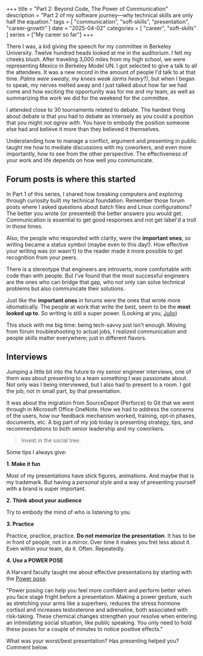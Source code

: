 +++
title = "Part 2: Beyond Code, The Power of Communication"
description = "Part 2 of my software journey—why technical skills are only half the equation."
tags = [
    "communication",
    "soft-skills",
    "presentation",
    "career-growth"
]
date = "2025-04-02"
categories = [
    "career",
    "soft-skills"
]
series = ["My career so far"]
+++

There I was, a kid giving the speech for my committee in Berkeley University. Twelve hundred heads looked at me in the auditorium. I felt my cheeks blush. After traveling 3,000 miles from my high school, we were representing Mexico in Berkeley Model UN. I got selected to give a talk to all the attendees. It was a new record in the amount of people I'd talk to at that time. *Palms were sweaty, my knees weak (arms heavy?)*, but when I began to speak, my nerves melted away and I just talked about how far we had come and how exciting the opportunity was for me and my team, as well as summarizing the work we did for the weekend for the committee.

I attended close to 30 tournaments related to debate. The hardest thing about debate is that you had to debate as intensely as you could a position that you might *not agree with*. You have to embody the position someone else had and believe it more than they believed it themselves. 

Understanding how to manage a conflict, argument and presenting in public taught me how to mediate discussions with my coworkers, and even more importantly, how to see from the other perspective. The effectiveness of your work and life depends on how well you communicate.

## Forum posts is where this started

In Part 1 of this series, I shared how breaking computers and exploring through curiosity built my technical foundation. Remember those forum posts where I asked questions about batch files and Linux configurations? The better you wrote (or presented) the better answers you would get. Communication is essential to get good responses and not get label'd a troll in those times.

Also, the people who responded with clarity, were the **important ones**, so writing became a status symbol (maybe even to this day!). How effective your writing was (or wasn't) to the reader made it more possible to get recognition from your peers.

There is a stereotype that engineers are introverts, more comfortable with code than with people. But I've found that the most successful engineers are the ones who can bridge that gap, who not only can solve technical problems but also communicate their solutions. 

Just like the  **important ones** in forums were the ones that wrote more idiomatically. The people at work that write the best, seem to be the **most looked up to**. So writing is still a super power. (Looking at you, [Julio](https://jmmv.dev/))

This stuck with me big time: being tech-savvy just isn't enough. Moving from forum troubleshooting to actual jobs, I realized communication and people skills matter everywhere; just in different flavors.

## Interviews

Jumping a little bit into the future to my senior engineer interviews, one of them was about presenting to a team something I was passionate about. Not only was I being interviewed, but I also had to present to a room. I got the job, not in small part, by that presentation.

It was about the migration from SourceDepot (Perforce) to Git that we went through in Microsoft Office OneNote. How we had to address the concerns of the users, how our feedback mechanism worked, training, opt-in phases, documents, etc. A big part of my job today is presenting strategy, tips, and recommendations to both senior leadership and my coworkers. 

> Invest in the social tree.

Some tips I always give:

**1. Make it fun**

Most of my presentations have stick figures, animations. And maybe that is my trademark. But having a *personal style* and a way of presenting yourself with a brand is super important.

**2. Think about your audience**

Try to embody the mind of who is listening to you

**3. Practice**

Practice, practice, practice. **Do not memorize the presentation**. It has to be in front of people, not in a mirror. Over time it makes you fret less about it. Even within your team, do it. Often. Repeatedly.

**4. Use a POWER POSE**

A Harvard faculty taught me about effective presentations by starting with the [Power pose](https://www.microsoft.com/en-us/microsoft-365-life-hacks/presentations/power-poses-presentation-confidence).

"Power posing can help you feel more confident and perform better when you face stage fright before a presentation. Making a power gesture, such as stretching your arms like a superhero, reduces the stress hormone cortisol and increases testosterone and adrenaline, both associated with risk-taking. These chemical changes strengthen your resolve when entering an intimidating social situation, like public speaking. You only need to hold these poses for a couple of minutes to notice positive effects."

What was your worst/best presentation? Has presenting helped you? Comment below.
 